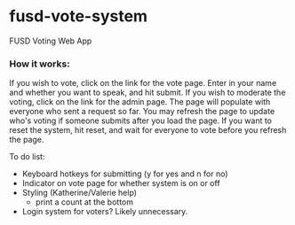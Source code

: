 # fusd-vote-system
FUSD Voting Web App

<h3>How it works:</h3>
If you wish to vote, click on the link for the vote page. Enter in your name and whether you want to speak, and hit submit. 
If you wish to moderate the voting, click on the link for the admin page. The page will populate with everyone who sent a request so far. You may refresh the page to update who's voting if someone submits after you load the page. If you want to reset the system, hit reset, and wait for everyone to vote before you refresh the page.
		
		
To do list:
- Keyboard hotkeys for submitting (y for yes and n for no)
- Indicator on vote page for whether system is on or off
- Styling (Katherine/Valerie help)
  - print a count at the bottom
- Login system for voters? Likely unnecessary.
